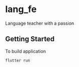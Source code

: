 # lang_fe

Language teacher with a passion

## Getting Started

To build application

```shell
flutter run
```

